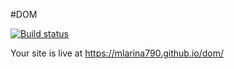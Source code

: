 #DOM

[![Build status](https://ci.appveyor.com/api/projects/status/idnfnxl5g7qaql8h?svg=true)](https://ci.appveyor.com/project/mlarina790/dom)

Your site is live at https://mlarina790.github.io/dom/
